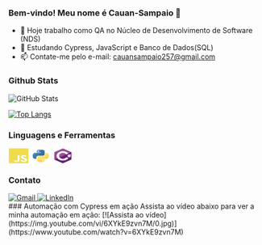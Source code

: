 ### Bem-vindo! Meu nome é Cauan-Sampaio 👋

- 🔭 Hoje trabalho como QA no Núcleo de Desenvolvimento de Software (NDS)
- 🌱 Estudando Cypress, JavaScript e Banco de Dados(SQL)
- 📫 Contate-me pelo e-mail: cauansampaio257@gmail.com

### Github Stats

![GitHub Stats](https://github-readme-stats.vercel.app/api?username=cauan-sampaio&show_icons=true&theme=dark)

[![Top Langs](https://github-readme-stats.vercel.app/api/top-langs/?username=cauan-sampaio&layout=compact&theme=dark)](https://github.com/anuraghazra/github-readme-stats)

### Linguagens e Ferramentas

<div style="display: inline_block">
  <img align="center" alt="JavaScript" height="30" width="40" src="https://raw.githubusercontent.com/devicons/devicon/master/icons/javascript/javascript-plain.svg">
  <img align="center" alt="Python" height="30" width="40" src="https://raw.githubusercontent.com/devicons/devicon/master/icons/python/python-original.svg">
  <img align="center" alt="C#" height="30" width="40" src="https://raw.githubusercontent.com/devicons/devicon/master/icons/csharp/csharp-original.svg">
</div>

### Contato

<div> 
  <a href="mailto:cauansampaio257@gmail.com">
    <img src="https://img.shields.io/badge/-Gmail-%23333?style=for-the-badge&logo=gmail&logoColor=white" target="_blank" alt="Gmail">
  </a>
  <a href="https://www.linkedin.com/in/francisco-cauan-b96347296" target="_blank">
    <img src="https://img.shields.io/badge/-LinkedIn-%230077B5?style=for-the-badge&logo=linkedin&logoColor=white" target="_blank" alt="LinkedIn">
  </a> 
</div>
### Automação com Cypress em ação
Assista ao vídeo abaixo para ver a minha automação em ação:
[![Assista ao vídeo](https://img.youtube.com/vi/6XYkE9zvn7M/0.jpg)](https://www.youtube.com/watch?v=6XYkE9zvn7M)


